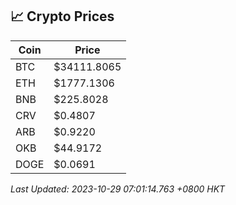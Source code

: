 ## 📈 Crypto Prices

| Coin | Price |
| ---- | ----- |
| BTC | $34111.8065 |
| ETH | $1777.1306 |
| BNB | $225.8028 |
| CRV | $0.4807 |
| ARB | $0.9220 |
| OKB | $44.9172 |
| DOGE | $0.0691 |

_Last Updated: 2023-10-29 07:01:14.763 +0800 HKT_
